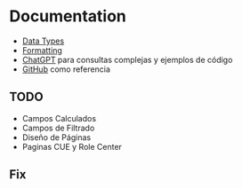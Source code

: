 # Documentation

- [Data Types](https://learn.microsoft.com/en-us/dynamics365/business-central/dev-itpro/developer/methods-auto/library)
- [Formatting](https://learn.microsoft.com/en-us/dynamics365/business-central/dev-itpro/developer/devenv-format-field-data)
- [ChatGPT](https://chat.openai.com/chat) para consultas complejas y ejemplos de código
- [GitHub](https://github.com/kratox281/ProyectoAcademia/tree/main/ProyectoAcademiaAL/.vscode) como referencia

## TODO

- Campos Calculados
- Campos de Filtrado
- Diseño de Páginas
- Paginas CUE y Role Center

## Fix
